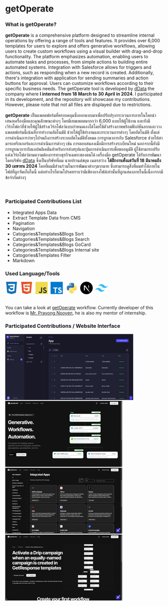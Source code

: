 # getOperate

### What is getOperate?
**getOperate** is a comprehensive platform designed to streamline internal operations by offering a range of tools and features. It provides over 6,000 templates for users to explore and offers generative workflows, allowing users to create custom workflows using a visual builder with drag-and-drop functionality. The platform emphasizes automation, enabling users to automate tasks and processes, from simple actions to building entire automated systems. Integration with Salesforce allows for triggers and actions, such as responding when a new record is created. Additionally, there's integration with application for sending summaries and action buttons for approval. Users can customize workflows according to their specific business needs.
The getOperate tool is developed by [dData](https://th.linkedin.com/company/ddataco) the company where **I interned from 18 March to 30 April in 2024**. I participated in its development, and the repository will showcase my contributions. However, please note that not all files are displayed due to restrictions.
<br>  
**getOperate** เป็นแพลตฟอร์มที่ครอบคลุมซึ่งออกแบบมาเพื่อปรับปรุงกระบวนการภายในโดยนำเสนอเครื่องมือและคุณลักษณะต่างๆ โดยมีเทมเพลตมากกว่า 6,000 แบบให้ผู้ใช้งาน และยังมีเวิร์กโฟลว์ที่ช่วยให้ผู้ใช้สร้างเวิร์กโฟลว์แบบกำหนดเองได้โดยใช้ตัวสร้างภาพพร้อมฟังก์ชันลากและวาง แพลตฟอร์มนี้เน้นที่การทำงานอัตโนมัติ ช่วยให้ผู้ใช้ทำงานและกระบวนการต่างๆ โดยอัตโนมัติ ตั้งแต่การดำเนินการง่ายๆไปจนถึงการสร้างระบบอัตโนมัติทั้งหมด การบูรณาการกับ Salesforce ช่วยให้สามารถทริกเกอร์และการดำเนินการต่างๆ เช่น การตอบสนองเมื่อมีการสร้างระเบียนใหม่ นอกจากนี้ยังมีการบูรณาการกับแอปพลิเคชันสำหรับการส่งสรุปและปุ่มการดำเนินการเพื่อขออนุมัติ ผู้ใช้สามารถปรับแต่งเวิร์กโฟลว์ตามความต้องการทางธุรกิจเฉพาะของตนได้
เครื่องมือ getOperate ได้รับการพัฒนาโดยบริษัท [dData](https://th.linkedin.com/company/ddataco) ซึ่งเป็นบริษัทที่ผม นายปรานต์ชยุต เนตรสว่าง **ได้ฝึกงานตั้งแต่วันที่ 18 มีนาคมถึง 30 เมษายน 2024** โดยที่ผมมีส่วนร่วมในการพัฒนาต่างๆมากมาย ซึ่งสามารถดูสิ่งที่ผมทำได้ภายในไฟล์ที่ถูกจัดเก็บในนี้ แต่อย่างไรก็ตามโปรดทราบว่ามีเพียงบางไฟล์เท่านั้นที่ถูกแสดงภายในนี้เนื่องจากมีข้อจำกัดต่างๆ
<br>
<br>
<br>
### Participated Contributions List
- Integrated Apps Data
- Extract Template Data from CMS
- Pagination
- Navigation
- Catogories&Templates&Blogs Sort
- Catogories&Templates&Blogs Search
- Categories&Templates&Blogs GoCard
- Categories&Templates&Blogs Internal site
- Catogories&Templates Filter
- Markdown

### Used Language/Tools
<div>
  <img src="https://github.com/devicons/devicon/blob/master/icons/css3/css3-plain.svg"  title="CSS"width="40" height="40"/>&nbsp;
  <img src="https://github.com/devicons/devicon/blob/master/icons/html5/html5-original.svg" title="HTML5"width="40" height="40"/>&nbsp;
  <img src="https://github.com/devicons/devicon/blob/master/icons/javascript/javascript-original.svg" title="JavaScript"width="40" height="40"/>&nbsp;
  <img src="https://github.com/devicons/devicon/blob/master/icons/typescript/typescript-original.svg" title="TypeScript"width="40" height="40"/>&nbsp;
  <img src="https://github.com/devicons/devicon/blob/master/icons/python/python-original.svg" title="Python"width="40" height="40"/>&nbsp;
  <img src="https://github.com/devicons/devicon/blob/master/icons/nextjs/nextjs-original.svg" title="NEXT.js"width="40" height="40"/>&nbsp;
  <img src="https://github.com/devicons/devicon/blob/master/icons/tailwindcss/tailwindcss-original.svg" title="Tailwindcss"width="40" height="40"/>&nbsp;
</div>
<br>  

You can take a look at [getOperate](https://getoperate.com/) workflow. Currently developer of this workflow is [Mr. Prayong Nooyen](https://www.linkedin.com/in/prayong/), he is also my mentor of internship.

###  Participated Contributions / Website Interface
<div>
  <img src="./illustration/UI1.png"  title="CMS" height="210"width="408"/>
  <img src="./illustration/UI2.png"  title="UI" height="210"/>
  <img src="./illustration/UI3.png"  title="UI" height="210"/>
  <img src="./illustration/UI4.png"  title="UI" height="210"/>
</div>

